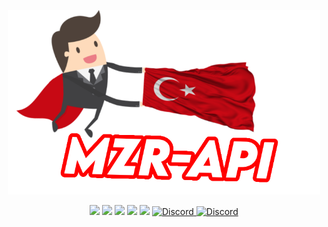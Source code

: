 <p align="center"> <a href="#"> <img width=500 src="https://raw.githubusercontent.com/MZRCode/mzr-api/main/mzrapi-logo.png"></a></p>
<p align="center">
  <img src="https://img.shields.io/npm/v/hercai?style=for-the-badge">
  <img src="https://img.shields.io/github/repo-size/Bes-js/herc.ai?style=for-the-badge">
  <img src="https://img.shields.io/npm/l/hercai?style=for-the-badge">
  <img src="https://img.shields.io/npm/dt/hercai?style=for-the-badge">
  <img src="https://img.shields.io/github/contributors/Bes-js/herc.ai?style=for-the-badge">
  <a href="https://discord.gg/ktVdQYrtXF" target="_blank"> 
  <img alt="Discord" src="https://img.shields.io/badge/Support-Click%20here-7289d9?style=for-the-badge&logo=discord">
  <img alt="Discord" src="https://img.shields.io/badge/Support-%20-7289d9?style=for-the-badge&logo=discord">
